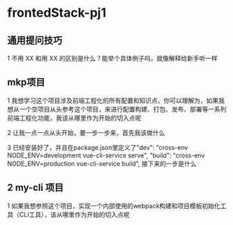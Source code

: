 # frontedStack-pj1


## 通用提问技巧

1 不用 XX 和用 XX 的区别是什么？能举个具体例子吗，就像解释给新手听一样



## mkp项目

1 我想学习这个项目涉及前端工程化的所有配置和知识点，你可以理解为，如果我想从一个空项目从头参考这个项目，来进行配置构建、打包、发布、部署等一系列前端工程化功能，我该从哪里作为开始的切入点呢

2 让我一点一点从头开始，要一步一步来，首先我该做什么

3 已经安装好了，并且在package.json里定义了"dev": "cross-env NODE_ENV=development vue-cli-service serve",
  "build": "cross-env NODE_ENV=production vue-cli-service build", 接下来的一步是什么



## 2 my-cli 项目

1 如果我想参照这个项目，实现一个内部使用的webpack构建和项目模板初始化工具（CLI工具），该从哪里作为开始的切入点呢